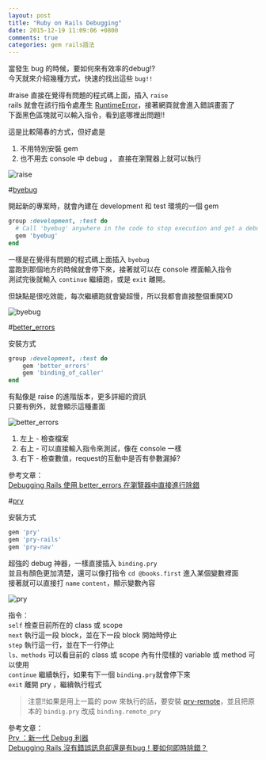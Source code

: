 ```yaml
---
layout: post
title: "Ruby on Rails Debugging"
date: 2015-12-19 11:09:06 +0800
comments: true
categories: gem rails語法
---
```


當發生 bug 的時候，要如何來有效率的debug!?  
今天就來介紹幾種方式，快速的找出這些 `bug!!`

<!-- more -->

#raise
直接在覺得有問題的程式碼上面，插入 `raise`  
rails 就會在該行指令處產生 [RuntimeError](http://apidock.com/ruby/Kernel/raise)，接著網頁就會進入錯誤畫面了  
下面黑色區塊就可以輸入指令，看到底哪裡出問題!!  

這是比較陽春的方式，但好處是

1. 不用特別安裝 gem
2. 也不用去 console 中 debug ， 直接在瀏覽器上就可以執行

![raise](http://i.imgur.com/W0GTWCo.png)

#[byebug](https://github.com/deivid-rodriguez/byebug)

開起新的專案時，就會內建在 development 和 test 環境的一個 gem

```ruby
group :development, :test do
  # Call 'byebug' anywhere in the code to stop execution and get a debugger console
  gem 'byebug'
end
``` 

一樣是在覺得有問題的程式碼上面插入 `byebug`  
當跑到那個地方的時候就會停下來，接著就可以在 console 裡面輸入指令  
測試完後就輸入 `continue` 繼續跑，或是 `exit` 離開。  

但缺點是很吃效能，每次繼續跑就會變超慢，所以我都會直接整個重開XD

![byebug](http://i.imgur.com/dsaqKTB.png)


#[better_errors](https://github.com/charliesome/better_errors)

安裝方式  

```ruby
group :development, :test do
    gem 'better_errors' 
    gem 'binding_of_caller'
end
```

有點像是 raise 的進階版本，更多詳細的資訊  
只要有例外，就會顯示這種畫面

![better_errors](http://i.imgur.com/6BxsIH1.png)

1. 左上 - 檢查檔案
2. 右上 - 可以直接輸入指令來測試，像在 console 一樣
3. 右下 - 檢查數值，request的互動中是否有參數漏掉?

參考文章：  
[Debugging Rails 使用 better_errors 在瀏覽器中直接進行除錯](http://motion-express.com/blog/20141014-debugging-rails-better-errors/)

#[pry](https://github.com/pry/pry)

安裝方式

```ruby
gem 'pry'
gem 'pry-rails'
gem 'pry-nav'
```


超強的 debug 神器，一樣直接插入 `binding.pry`  
並且有顏色更加清楚，還可以像打指令 `cd @books.first` 進入某個變數裡面  
接著就可以直接打 `name` `content`，顯示變數內容

![pry](http://i.imgur.com/67g9JXM.png)

指令：  
`self` 檢查目前所在的 class 或 scope  
`next` 執行這一段 block，並在下一段 block 開始時停止  
`step` 執行這一行，並在下一行停止  
`ls、methods` 可以看目前的 class 或 scope 內有什麼樣的 variable 或 method 可以使用  
`continue` 繼續執行，如果有下一個 `binding.pry`就會停下來  
`exit` 離開 pry ，繼續執行程式

>注意!!如果是用上一篇的 pow 來執行的話，要安裝 [pry-remote](https://github.com/Mon-Ouie/pry-remote)，並且把原本的 `bindig.pry` 改成 `binding.remote_pry`

參考文章：  
[Pry ：新一代 Debug 利器](http://blog.xdite.net/posts/2012/08/13/pry-the-new-debugger)  
[Debugging Rails 沒有錯誤訊息卻還是有bug！要如何即時除錯？](http://motion-express.com/blog/20141015-debugging-rails-pry)